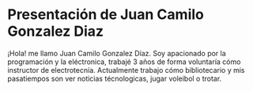 # Presentación de Juan Camilo Gonzalez Diaz

¡Hola! me llamo Juan Camilo Gonzalez Díaz. Soy apacionado por la programación y la eléctronica, trabajé 3 años de forma voluntaría cómo instructor de electrotecnía. Actualmente trabajo cómo bibliotecario y mis pasatiempos son ver noticias técnologicas, jugar voleibol o trotar.